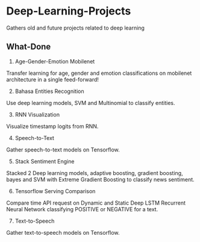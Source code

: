 # Deep-Learning-Projects
Gathers old and future projects related to deep learning

## What-Done

1. Age-Gender-Emotion Mobilenet

Transfer learning for age, gender and emotion classifications on mobilenet architecture in a single feed-forward!

2. Bahasa Entities Recognition

Use deep learning models, SVM and Multinomial to classify entities.

3. RNN Visualization

Visualize timestamp logits from RNN.

4. Speech-to-Text

Gather speech-to-text models on Tensorflow.

5. Stack Sentiment Engine

Stacked 2 Deep learning models, adaptive boosting, gradient boosting, bayes and SVM with Extreme Gradient Boosting to classify news sentiment.

6. Tensorflow Serving Comparison

Compare time API request on Dynamic and Static Deep LSTM Recurrent Neural Network classifying POSITIVE or NEGATIVE for a text.

7. Text-to-Speech

Gather text-to-speech models on Tensorflow.
